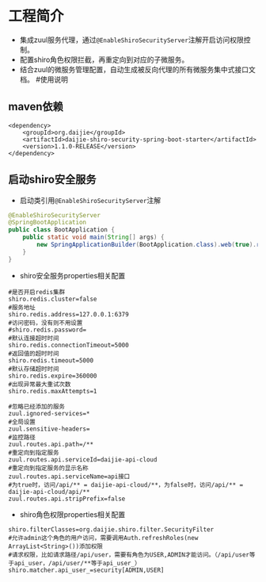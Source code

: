 # 工程简介
* 集成zuul服务代理，通过`@EnableShiroSecurityServer`注解开启访问权限控制。
* 配置shiro角色权限拦截，再重定向到对应的子微服务。
* 结合zuul的微服务管理配置，自动生成被反向代理的所有微服务集中式接口文档。
#使用说明
## maven依赖
```
<dependency>
	<groupId>org.daijie</groupId>
	<artifactId>daijie-shiro-security-spring-boot-starter</artifactId>
	<version>1.1.0-RELEASE</version>
</dependency>
```
## 启动shiro安全服务
* 启动类引用`@EnableShiroSecurityServer`注解
```java
@EnableShiroSecurityServer
@SpringBootApplication
public class BootApplication {
	public static void main(String[] args) {
		new SpringApplicationBuilder(BootApplication.class).web(true).run(args);
	}
}
```
* shiro安全服务properties相关配置
```
#是否开启redis集群
shiro.redis.cluster=false
#服务地址
shiro.redis.address=127.0.0.1:6379
#访问密码，没有则不用设置
#shiro.redis.password=
#默认连接超时时间
shiro.redis.connectionTimeout=5000
#返回值的超时时间
shiro.redis.timeout=5000
#默认存储超时时间
shiro.redis.expire=360000
#出现异常最大重试次数
shiro.redis.maxAttempts=1

#忽略已经添加的服务
zuul.ignored-services=*
#全局设置
zuul.sensitive-headers=
#监控路径
zuul.routes.api.path=/**
#重定向到指定服务
zuul.routes.api.serviceId=daijie-api-cloud
#重定向到指定服务的显示名称
zuul.routes.api.serviceName=api接口
#为true时，访问/api/** = daijie-api-cloud/**，为false时，访问/api/** = daijie-api-cloud/api/**
zuul.routes.api.stripPrefix=false

```
* shiro角色权限properties相关配置
```
shiro.filterClasses=org.daijie.shiro.filter.SecurityFilter
#允许admin这个角色的用户访问，需要调用Auth.refreshRoles(new ArrayList<String>())添加权限
#请求权限，比如请求路径/api/user，需要有角色为USER,ADMIN才能访问。（/api/user等于api_user，/api/user/**等于api_user_）
shiro.matcher.api_user_=security[ADMIN,USER]
```